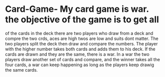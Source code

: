 # Card-Game- My card game is war. the objective of the game is to get all
 of the cards in the deck there are two players who draw from a deck and 
compre the two crds, aces are high twos are low and suits dont matter.
 The two players split the deck then draw and compare the numbers.
 The player with the higher number takes both cards and adds them to his deck.
 If the cards are drawn and they are the same, there is a war.
 In a war the two players draw another set of cards and compare, and the 
winner takes all the four cards, a war can keep happening as long as 
the players keep drawig the same cards. 
